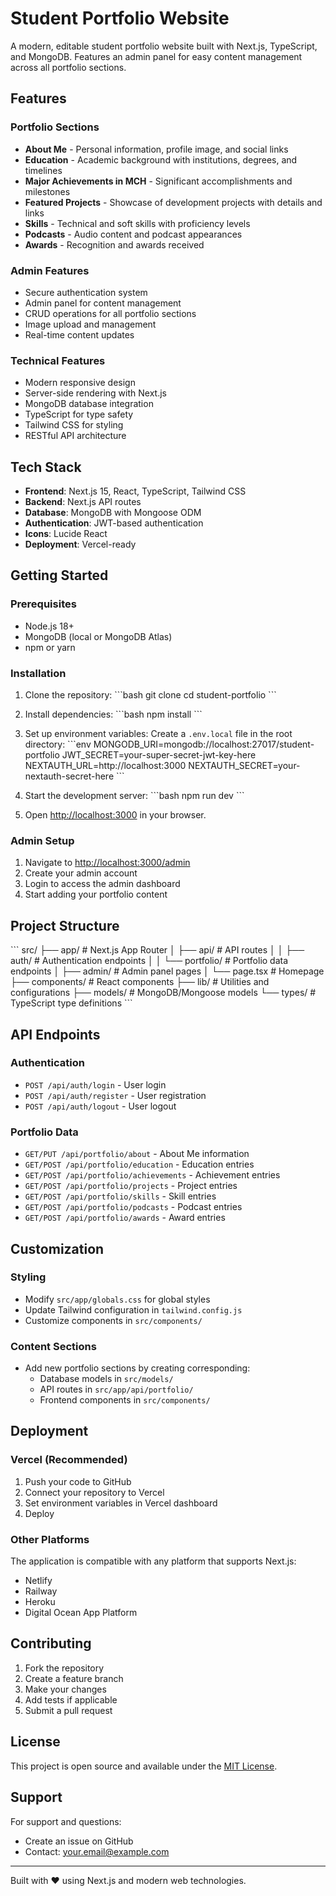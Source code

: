 # Student Portfolio Website

A modern, editable student portfolio website built with Next.js, TypeScript, and MongoDB. Features an admin panel for easy content management across all portfolio sections.

## Features

### Portfolio Sections
- **About Me** - Personal information, profile image, and social links
- **Education** - Academic background with institutions, degrees, and timelines
- **Major Achievements in MCH** - Significant accomplishments and milestones
- **Featured Projects** - Showcase of development projects with details and links
- **Skills** - Technical and soft skills with proficiency levels
- **Podcasts** - Audio content and podcast appearances
- **Awards** - Recognition and awards received

### Admin Features
- Secure authentication system
- Admin panel for content management
- CRUD operations for all portfolio sections
- Image upload and management
- Real-time content updates

### Technical Features
- Modern responsive design
- Server-side rendering with Next.js
- MongoDB database integration
- TypeScript for type safety
- Tailwind CSS for styling
- RESTful API architecture

## Tech Stack

- **Frontend**: Next.js 15, React, TypeScript, Tailwind CSS
- **Backend**: Next.js API routes
- **Database**: MongoDB with Mongoose ODM
- **Authentication**: JWT-based authentication
- **Icons**: Lucide React
- **Deployment**: Vercel-ready

## Getting Started

### Prerequisites
- Node.js 18+ 
- MongoDB (local or MongoDB Atlas)
- npm or yarn

### Installation

1. Clone the repository:
\`\`\`bash
git clone <repository-url>
cd student-portfolio
\`\`\`

2. Install dependencies:
\`\`\`bash
npm install
\`\`\`

3. Set up environment variables:
Create a `.env.local` file in the root directory:
\`\`\`env
MONGODB_URI=mongodb://localhost:27017/student-portfolio
JWT_SECRET=your-super-secret-jwt-key-here
NEXTAUTH_URL=http://localhost:3000
NEXTAUTH_SECRET=your-nextauth-secret-here
\`\`\`

4. Start the development server:
\`\`\`bash
npm run dev
\`\`\`

5. Open [http://localhost:3000](http://localhost:3000) in your browser.

### Admin Setup

1. Navigate to [http://localhost:3000/admin](http://localhost:3000/admin)
2. Create your admin account
3. Login to access the admin dashboard
4. Start adding your portfolio content

## Project Structure

\`\`\`
src/
├── app/                    # Next.js App Router
│   ├── api/               # API routes
│   │   ├── auth/          # Authentication endpoints
│   │   └── portfolio/     # Portfolio data endpoints
│   ├── admin/             # Admin panel pages
│   └── page.tsx           # Homepage
├── components/            # React components
├── lib/                   # Utilities and configurations
├── models/                # MongoDB/Mongoose models
└── types/                 # TypeScript type definitions
\`\`\`

## API Endpoints

### Authentication
- `POST /api/auth/login` - User login
- `POST /api/auth/register` - User registration
- `POST /api/auth/logout` - User logout

### Portfolio Data
- `GET/PUT /api/portfolio/about` - About Me information
- `GET/POST /api/portfolio/education` - Education entries
- `GET/POST /api/portfolio/achievements` - Achievement entries
- `GET/POST /api/portfolio/projects` - Project entries
- `GET/POST /api/portfolio/skills` - Skill entries
- `GET/POST /api/portfolio/podcasts` - Podcast entries
- `GET/POST /api/portfolio/awards` - Award entries

## Customization

### Styling
- Modify `src/app/globals.css` for global styles
- Update Tailwind configuration in `tailwind.config.js`
- Customize components in `src/components/`

### Content Sections
- Add new portfolio sections by creating corresponding:
  - Database models in `src/models/`
  - API routes in `src/app/api/portfolio/`
  - Frontend components in `src/components/`

## Deployment

### Vercel (Recommended)
1. Push your code to GitHub
2. Connect your repository to Vercel
3. Set environment variables in Vercel dashboard
4. Deploy

### Other Platforms
The application is compatible with any platform that supports Next.js:
- Netlify
- Railway
- Heroku
- Digital Ocean App Platform

## Contributing

1. Fork the repository
2. Create a feature branch
3. Make your changes
4. Add tests if applicable
5. Submit a pull request

## License

This project is open source and available under the [MIT License](LICENSE).

## Support

For support and questions:
- Create an issue on GitHub
- Contact: your.email@example.com

---

Built with ❤️ using Next.js and modern web technologies.
